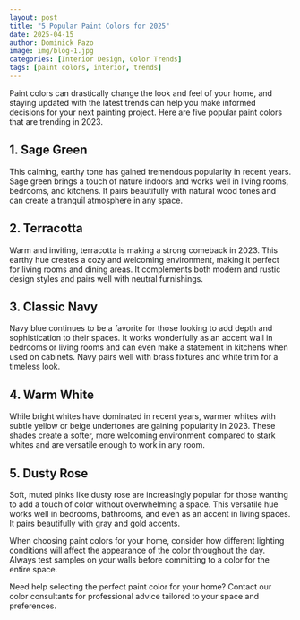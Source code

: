 ```yaml
---
layout: post
title: "5 Popular Paint Colors for 2025"
date: 2025-04-15
author: Dominick Pazo
image: img/blog-1.jpg
categories: [Interior Design, Color Trends]
tags: [paint colors, interior, trends]
---
```


Paint colors can drastically change the look and feel of your home, and staying updated with the latest trends can help you make informed decisions for your next painting project. Here are five popular paint colors that are trending in 2023.

## 1. Sage Green

This calming, earthy tone has gained tremendous popularity in recent years. Sage green brings a touch of nature indoors and works well in living rooms, bedrooms, and kitchens. It pairs beautifully with natural wood tones and can create a tranquil atmosphere in any space.

## 2. Terracotta

Warm and inviting, terracotta is making a strong comeback in 2023. This earthy hue creates a cozy and welcoming environment, making it perfect for living rooms and dining areas. It complements both modern and rustic design styles and pairs well with neutral furnishings.

## 3. Classic Navy

Navy blue continues to be a favorite for those looking to add depth and sophistication to their spaces. It works wonderfully as an accent wall in bedrooms or living rooms and can even make a statement in kitchens when used on cabinets. Navy pairs well with brass fixtures and white trim for a timeless look.

## 4. Warm White

While bright whites have dominated in recent years, warmer whites with subtle yellow or beige undertones are gaining popularity in 2023. These shades create a softer, more welcoming environment compared to stark whites and are versatile enough to work in any room.

## 5. Dusty Rose

Soft, muted pinks like dusty rose are increasingly popular for those wanting to add a touch of color without overwhelming a space. This versatile hue works well in bedrooms, bathrooms, and even as an accent in living spaces. It pairs beautifully with gray and gold accents.

When choosing paint colors for your home, consider how different lighting conditions will affect the appearance of the color throughout the day. Always test samples on your walls before committing to a color for the entire space.

Need help selecting the perfect paint color for your home? Contact our color consultants for professional advice tailored to your space and preferences.